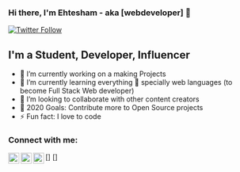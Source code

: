 ### Hi there, I'm Ehtesham - aka [webdeveloper] 👋


[![Twitter Follow](https://img.shields.io/twitter/follow/Ehtesha29119904?color=1DA1F2&logo=twitter&style=for-the-badge)](https://twitter.com/intent/follow?original_referer=https://twitter.com/Ehtesha29119904&screen_name=Ehtesha29119904)

## I'm a Student, Developer, Influencer

- 🔭 I’m currently working on a making Projects
- 🌱 I’m currently learning everything 🤣 specially web languages (to become Full Stack Web developer) 
- 👯 I’m looking to collaborate with other content creators
- 🥅 2020 Goals: Contribute more to Open Source projects
- ⚡ Fun fact: I love to code 
### Connect with me:

<img align="left" alt="webdeveloper | Twitter" width="22px" src="https://cdn.jsdelivr.net/npm/simple-icons@v3/icons/twitter.svg" />
[<img align="left" alt="webdeveloper | LinkedIn" width="22px" src="https://cdn.jsdelivr.net/npm/simple-icons@v3/icons/linkedin.svg" />]
[<img align="left" alt="webdeveloper | Instagram" width="22px" src="https://cdn.jsdelivr.net/npm/simple-icons@v3/icons/instagram.svg" />]

<br />
